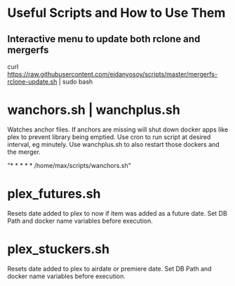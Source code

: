 # Useful Scripts and How to Use Them

## Interactive menu to update both rclone and mergerfs
curl https://raw.githubusercontent.com/eidanyosoy/scripts/master/mergerfs-rclone-update.sh | sudo bash

# wanchors.sh | wanchplus.sh
Watches anchor files. If anchors are missing will shut down docker apps like plex to prevent library being emptied. Use cron to run script at desired interval, eg minutely. Use wanchplus.sh to also restart those dockers and the merger.

"* * * * * /home/max/scripts/wanchors.sh"

# plex_futures.sh
Resets date added to plex to now if item was added as a future date. Set DB Path and docker name variables before execution.

# plex_stuckers.sh
Resets date added to plex to airdate or premiere date. Set DB Path and docker name variables before execution.
